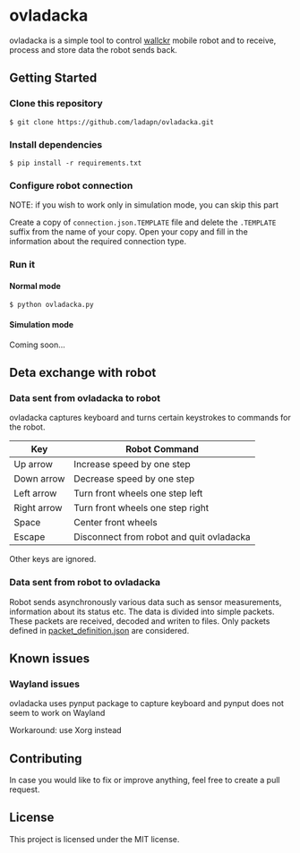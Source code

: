 # ovladacka
ovladacka is a simple tool to control [wallckr](https://github.com/ladapn/wallckr) mobile robot and to receive, process and store data the robot sends back. 

## Getting Started
### Clone this repository
`$ git clone https://github.com/ladapn/ovladacka.git`
### Install dependencies
`$ pip install -r requirements.txt`
### Configure robot connection
NOTE: if you wish to work only in simulation mode, you can skip this part

Create a copy of `connection.json.TEMPLATE` file and delete the `.TEMPLATE` suffix from the name of your copy. 
Open your copy and fill in the information about the required connection type. 
### Run it
#### Normal mode
`$ python ovladacka.py`
#### Simulation mode
Coming soon... 

## Deta exchange with robot
### Data sent from ovladacka to robot
ovladacka captures keyboard and turns certain keystrokes to commands for the robot. 

| Key         | Robot Command                   |
|-------------|---------------------------------|
| Up arrow    | Increase speed by one step      |
| Down arrow  | Decrease speed by one step      |
| Left arrow  | Turn front wheels one step left |
| Right arrow | Turn front wheels one step right|
| Space | Center front wheels |
| Escape | Disconnect from robot and quit ovladacka |

Other keys are ignored. 

### Data sent from robot to ovladacka
Robot sends asynchronously various data such as sensor measurements, information about its status etc. The data is 
divided into simple packets. These packets are received, decoded and writen to files. Only packets defined in 
[packet_definition.json](packet_definition.json) are considered. 

## Known issues
### Wayland issues
ovladacka uses pynput package to capture keyboard and pynput does not seem to work on Wayland

Workaround: use Xorg instead 

## Contributing
In case you would like to fix or improve anything, feel free to create a pull request. 

## License
This project is licensed under the MIT license.